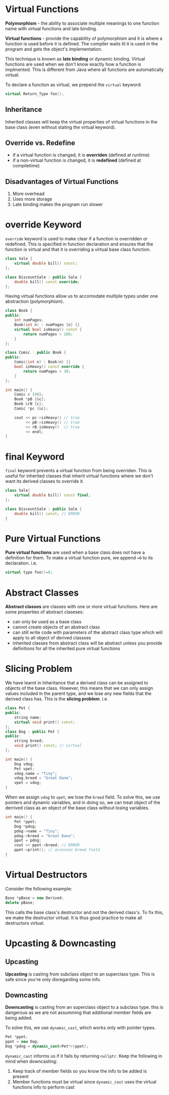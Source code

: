 # Virtual Functions
**Polymorphism** - the ability to associate multiple meanings to one function name with virtual functions and late binding. 

**Virtual functions** - provide the capability of polymorphism and it is where a function is used before it is defined. The compiler waits til it is used in the program and gets the object's implementation. 

This technique is known as **late binding** or dynamic binding. Virtual functions are used when we don't know exactly how a function is implmented. This is different from Java where all functions are automatically virtual. 

To declare a function as virtual, we prepend the ```virtual``` keyword:
```cpp
virtual Return_Type foo();
```

## Inheritance
Inherited classes will keep the virtual properties of virtual functions in the base class (even without stating the virtual keyword).

## Override vs. Redefine
* if a virtual function is changed, it is **overriden** (defined at runtime)
* if a non-virtual function is changed, it is **redefined** (defined at compiletime)

## Disadvantages of Virtual Functions
1. More overhead
2. Uses more storage
3. Late binding makes the program run slower

# override Keyword
```override``` keyword is used to make clear if a function is overridden or redefined. This is specified in function declaration and ensures that the function is virtual and that it is overriding a virtual base class function.
```cpp
class Sale {
    virtual double bill() const;
};

class DiscountSale : public Sale {
    double bill() const override;
};
```

Having virtual functions allow us to accomodate multiple types under one abstraction (polymorphism).

```cpp
class Book {
public: 
    int numPages;
    Book(int n) : numPages {n} {}
    virtual bool isHeavy() const {
        return numPages > 200;
    }
};

class Comic : public Book {
public:
    Comic(int n) : Book(n) {}
    bool isHeavy() const override {
        return numPages > 30;
    }
};

int main() {
    Comic c {40};
    Book *pB {&c};
    Book &rB {c};
    Comic *pc {&c};

    cout << pc->isHeavy() // true
         << pB->isHeavy() // true
         << rB.isHeavy()  // true
         << endl;
}
```

# final Keyword
```final``` keyword prevents a virtual function from being overriden. This is useful for inherited classes that inherit virtual functions where we don't want its derived classes to override it.
```cpp
class Sale{
    virtual double bill() const final;
};

class DiscountSale : public Sale {
    double bill() const; // ERROR
}
```

# Pure Virtual Functions
**Pure virtual functions** are used when a base class does not have a definition for them. To make a virtual function pure, we append ```=0``` to its declaration. i.e.
```cpp
virtual type foo()=0;
```

# Abstract Classes
**Abstract classes** are classes with one or more virtual functions. Here are some properties of abstract claseses:
* can only be used as a base class
* cannot create objects of an abstract class
* can still write code with parameters of the abstract class type which will apply to all object of derived classses
* inherited classes from abstract class will be abstract unless you provide definitions for all the inherited pure virtual functions

# Slicing Problem
We have learnt in Inheritance that a derived class can be assigned to objects of the base class. However, this means that we can only assign values included in the parent type, and we lose any new fields that the derived class has. This is the **slicing problem**. i.e.
```cpp
class Pet {
public:
    string name;
    virtual void print() const;
};
class Dog : public Pet {
public:
    string breed;
    void print() const; // virtual
};

int main() {
    Dog vdog;
    Pet vpet;
    vdog.name = "Tiny";
    vdog.breed = "Great Dane";
    vpet = vdog;
}
```

When we assign ```vdog``` to ```vpet```, we lose the ```breed``` field. To solve this, we use pointers and dynamic variables, and in doing so, we can treat object of the derrived class as an object of the base class without losing variables.
```cpp
int main() {
    Pet *ppet;
    Dog *pdog;
    pdog->name = "Tiny";
    pdog->breed = "Great Dane";
    ppet = pdog;
    cout << ppet->breed; // ERROR
    ppet->print(); // accesses breed field
}
```

# Virtual Destructors
Consider the following example:
```cpp
Base *pBase = new Derived;
delete pBase;
```
This calls the base class's destructor and not the derived class's. To fix this, we make the destructor virtual. It is thus good practice to make all destructors virtual.

# Upcasting & Downcasting

## Upcasting
**Upcasting** is casting from subclass object to an superclass type. This is safe since you're only disregarding some info.

## Downcasting
**Downcasting** is casting from an superclass object to a subclass type. this is dangerous as we are not assumming that additional member fields are being added. 

To solve this, we use ```dynamic_cast```, which works only with pointer types.
```cpp
Pet *ppet;
ppet = new Dog;
Dog *pdog = dynamic_cast<Pet*>(ppet);
```

```dynamic_cast``` informs us if it fails by returning ```nullptr```. Keep the following in mind when downcasting:
1. Keep track of member fields so you know the info to be added is present
2. Member functions must be virtual since ```dynamic_cast``` uses the virtual functions info to perform cast
